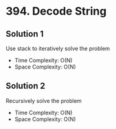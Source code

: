 # 394. Decode String
## Solution 1
Use stack to iteratively solve the problem
* Time Complexity: O(N)
* Space Complexity: O(N)

## Solution 2
Recursively solve the problem
* Time Complexity: O(N)
* Space Complexity: O(N)